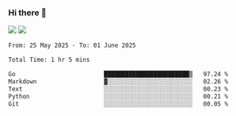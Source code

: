 ### Hi there 👋️

![](https://komarev.com/ghpvc/?username=Loner1024)
![](https://hit.yhype.me/github/profile?account_id=20189164)

<!--START_SECTION:waka-->

```txt
From: 25 May 2025 - To: 01 June 2025

Total Time: 1 hr 5 mins

Go                         ████████████████████████▒   97.24 %
Markdown                   ▓░░░░░░░░░░░░░░░░░░░░░░░░   02.26 %
Text                       ░░░░░░░░░░░░░░░░░░░░░░░░░   00.23 %
Python                     ░░░░░░░░░░░░░░░░░░░░░░░░░   00.21 %
Git                        ░░░░░░░░░░░░░░░░░░░░░░░░░   00.05 %
```

<!--END_SECTION:waka-->




